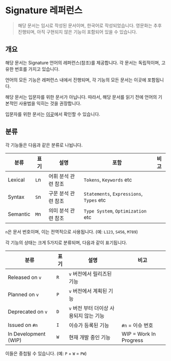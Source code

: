 # Signature 레퍼런스

> 해당 문서는 임시로 작성된 문서이며, 한국어로 작성되었습니다.
> 영문화는 추후 진행되며, 아직 구현되지 않은 기능이 포함되어 있을 수 있습니다.

## 개요

해당 문서는 Signature 언어의 레퍼런스(참조)를 제공합니다.
각 문서는 독립적이며, 고유한 번호를 가지고 있습니다.

언어의 모든 기능은 레퍼런스 내에서 진행되며, 각 기능의 모든 문서는 이곳에 포함됩니다.

해당 문서는 입문자를 위한 문서가 아닙니다. 따라서, 해당 문서를 읽기 전에 언어의 기본적인 사용법을 익히는 것을 권장합니다.

입문자를 위한 문서는 [이곳](https://siglang.github.io/docs)에서 확인할 수 있습니다.

## 분류

각 기능들은 다음과 같은 분류로 나뉩니다.

| 분류     | 표기 | 설명                | 포함                                     | 비고 |
| -------- | ---- | ------------------- | ---------------------------------------- | ---- |
| Lexical  | `L`n | 어휘 분석 관련 참조 | `Tokens`, `Keywords` etc                 |      |
| Syntax   | `S`n | 구문 분석 관련 참조 | `Statements`, `Expressions`, `Types` etc |      |
| Semantic | `M`n | 의미 분석 관련 참조 | `Type System`, `Optimization` etc        |      |

`n`은 문서 번호이며, 이는 전역적으로 사용됩니다. (예: `L123`, `S456`, `M789`)

각 기능의 상태는 크게 5가지로 분류되며, 다음과 같이 표기됩니다.

| 분류                 | 표기 | 설명                                    | 비고                   |
| -------------------- | ---- | --------------------------------------- | ---------------------- |
| Released on `v`      | `R`  | `v` 버전에서 릴리즈된 기능              |                        |
| Planned on `v`       | `P`  | `v` 버전에서 계획된 기능                |                        |
| Deprecated on `v`    | `D`  | `v` 버전 부터 더이상 사용되지 않는 기능 |                        |
| Issued on `#n`       | `I`  | 이슈가 등록된 기능                      | `#n` = 이슈 번호       |
| In Development (WIP) | `W`  | 현재 개발 중인 기능                     | WIP = Work In Progress |

이들은 중첩될 수 있습니다. (예: `P` + `W` = `PW`)
